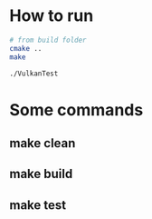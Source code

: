 # How to run

```sh
# from build folder
cmake ..
make

./VulkanTest
```

# Some commands

## make clean

## make build

## make test
